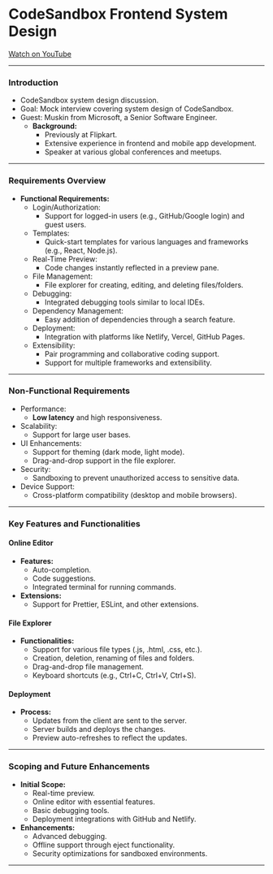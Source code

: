 
# CodeSandbox Frontend System Design

[Watch on YouTube](https://www.youtube.com/watch?v=HnYduOVY470)

---

### Introduction
- CodeSandbox system design discussion.
- Goal: Mock interview covering system design of CodeSandbox.
- Guest: Muskin from Microsoft, a Senior Software Engineer.
  - **Background:**
    - Previously at Flipkart.
    - Extensive experience in frontend and mobile app development.
    - Speaker at various global conferences and meetups.

---

### Requirements Overview
- **Functional Requirements:**
  - Login/Authorization:
    - Support for logged-in users (e.g., GitHub/Google login) and guest users.
  - Templates:
    - Quick-start templates for various languages and frameworks (e.g., React, Node.js).
  - Real-Time Preview:
    - Code changes instantly reflected in a preview pane.
  - File Management:
    - File explorer for creating, editing, and deleting files/folders.
  - Debugging:
    - Integrated debugging tools similar to local IDEs.
  - Dependency Management:
    - Easy addition of dependencies through a search feature.
  - Deployment:
    - Integration with platforms like Netlify, Vercel, GitHub Pages.
  - Extensibility:
    - Pair programming and collaborative coding support.
    - Support for multiple frameworks and extensibility.

---

### Non-Functional Requirements
- Performance:
  - **Low latency** and high responsiveness.
- Scalability:
  - Support for large user bases.
- UI Enhancements:
  - Support for theming (dark mode, light mode).
  - Drag-and-drop support in the file explorer.
- Security:
  - Sandboxing to prevent unauthorized access to sensitive data.
- Device Support:
  - Cross-platform compatibility (desktop and mobile browsers).

---

### Key Features and Functionalities
#### **Online Editor**
- **Features:**
  - Auto-completion.
  - Code suggestions.
  - Integrated terminal for running commands.
- **Extensions:**
  - Support for Prettier, ESLint, and other extensions.
  
#### **File Explorer**
- **Functionalities:**
  - Support for various file types (.js, .html, .css, etc.).
  - Creation, deletion, renaming of files and folders.
  - Drag-and-drop file management.
  - Keyboard shortcuts (e.g., Ctrl+C, Ctrl+V, Ctrl+S).

#### **Deployment**
- **Process:**
  - Updates from the client are sent to the server.
  - Server builds and deploys the changes.
  - Preview auto-refreshes to reflect the updates.
  
---

### Scoping and Future Enhancements
- **Initial Scope:**
  - Real-time preview.
  - Online editor with essential features.
  - Basic debugging tools.
  - Deployment integrations with GitHub and Netlify.
- **Enhancements:**
  - Advanced debugging.
  - Offline support through eject functionality.
  - Security optimizations for sandboxed environments.

---
